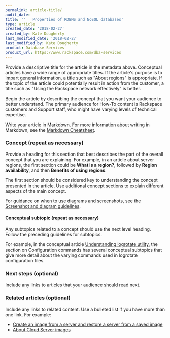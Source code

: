 ```yaml
---
permalink: article-title/
audit_date:
title: '"	Properties of RDBMS and NoSQL databases'
type: article
created_date: '2018-02-27'
created_by: Kate Dougherty
last_modified_date: '2018-02-27'
last_modified_by: Kate Dougherty
product: Database Services
product_url: https://www.rackspace.com/dba-services
---
```


Provide a descriptive title for the article in the metadata above. Conceptual articles have a wide range of appropriate titles. If the article's purpose is to impart general information, a title such as "About regions" is appropriate. If the topic of the article could potentially result in action from the customer, a title such as "Using the Rackspace network effectively" is better.

Begin the article by describing the concept that you want your audience to better understand. The primary audience for How-To content is Rackspace customers and Support staff, who might have varying levels of technical expertise.

Write your article in Markdown. For more information about writing in Markdown, see the [Markdown Cheatsheet](https://github.com/adam-p/markdown-here/wiki/Markdown-Cheatsheet).

### Concept (repeat as necessary)

Provide a heading for this section that best describes the part of the overall concept that you are explaining. For example, in an article about server regions, the first section could be **What is a region?**, followed by **Region availability**, and then **Benefits of using regions**.

The first section should be considered key to understanding the concept presented in the article. Use additional concept sections to explain different aspects of the main concept.

For guidance on when to use diagrams and screenshots, see the [Screenshot and diagram guidelines](http://rackerlabs.github.io/docs-rackspace/style-guide/screenshot-diagram-guidelines.html).

#### Conceptual subtopic (repeat as necessary)

Any subtopics related to a concept should use the next level heading. Follow the preceding guidelines for subtopics.

For example, in the conceptual article [Understanding logrotate utility](/how-to/understanding-logrotate-utility), the section on Configuration commands has several conceptual subtopics that give more detail about the varying commands used in logrotate configuration files.

### Next steps (optional)

Include any links to articles that your audience should read next.

### Related articles (optional)

Include any links to related content. Use a bulleted list if you have more than one link. For example:

- [Create an image from a server and restore a server from a saved image](/how-to/create-an-image-from-a-server-and-restore-a-server-from-a-saved-image)
- [About Cloud Server images](/how-to/about-cloud-server-images)
